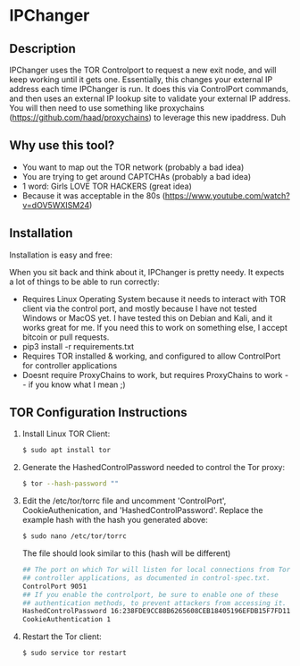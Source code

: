 # IPChanger

## Description
IPChanger uses the TOR Controlport to request a new exit node, and will keep working until it gets one.  Essentially, this changes your external IP address each time IPChanger is run.  It does this via ControlPort commands, and then uses an external IP lookup site to validate your external IP address. You will then need to use something like proxychains (https://github.com/haad/proxychains) to leverage this new ipaddress. Duh

## Why use this tool?
* You want to map out the TOR network (probably a bad idea)
* You are trying to get around CAPTCHAs (probably a bad idea)
* 1 word: Girls LOVE TOR HACKERS (great idea)
* Because it was acceptable in the 80s (https://www.youtube.com/watch?v=dOV5WXISM24)

## Installation
Installation is easy and free:

When you sit back and think about it, IPChanger is pretty needy.  It expects a lot of things to be able to run correctly:
* Requires Linux Operating System because it needs to interact with TOR client via the control port, and mostly because I have not tested Windows or MacOS yet.  I have tested this on Debian and Kali, and it works great for me. If you need this to work on something else, I accept bitcoin or pull requests. 
* pip3 install -r requirements.txt 
* Requires TOR installed & working, and configured to allow ControlPort for controller applications
* Doesnt require ProxyChains to work, but requires ProxyChains to work -- if you know what I mean ;)


## TOR Configuration Instructions 
1. Install Linux TOR Client:

    ```sh
    $ sudo apt install tor 
    ```

2. Generate the HashedControlPassword needed to control the Tor proxy:

    ```sh
    $ tor --hash-password ""
    ```

3. Edit the /etc/tor/torrc file and uncomment 'ControlPort', CookieAuthenication, and 'HashedControlPassword'. Replace the example hash with the hash you generated above:

    ```sh
    $ sudo nano /etc/tor/torrc
    ```
   The file should look similar to this (hash will be different)
    ```sh
    ## The port on which Tor will listen for local connections from Tor
    ## controller applications, as documented in control-spec.txt.
    ControlPort 9051
    ## If you enable the controlport, be sure to enable one of these
    ## authentication methods, to prevent attackers from accessing it.
    HashedControlPassword 16:238FDE9CC88B6265608CEB18405196EFDB15F7FD1100D0663B0498D223
    CookieAuthentication 1
    ```

4. Restart the Tor client:

    ```sh
    $ sudo service tor restart
    ```

